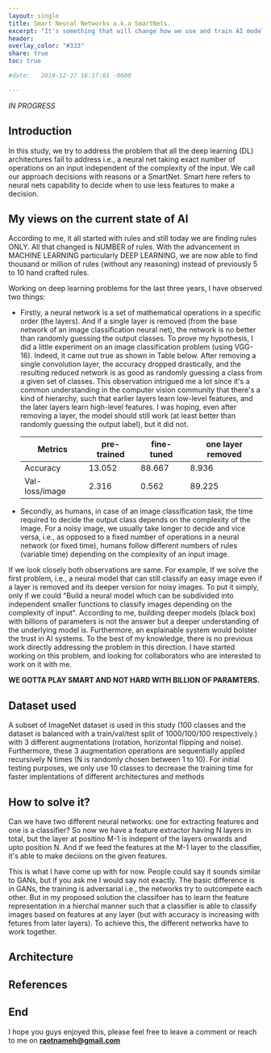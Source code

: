 ```yaml
---
layout: single
title: Smart Neural Networks a.k.a SmartNets.
excerpt: "It's something that will change how we use and train AI models."
header:
overlay_color: "#333"
share: true
toc: true

#date:   2019-12-27 16:17:01 -0600

---
```


*_IN PROGRESS_*
<script type="text/javascript" async
  src="https://cdnjs.cloudflare.com/ajax/libs/mathjax/2.7.1/MathJax.js?config=TeX-AMS-MML_HTMLorMML">
</script>

## Introduction
In this study, we try to address the problem that all the deep learning (DL) architectures fail to address i.e., a neural net taking exact number of operations on an input independent of the complexity of the input. We call our approach decisions with reasons or a SmartNet. Smart here refers to neural nets capability to decide when to use less features to make a decision.


## My views on the current state of AI
According to me, it all started with rules and still today we are finding rules ONLY. All that changed is NUMBER of rules. With the advancement in MACHINE LEARNING particularly DEEP LEARNING, we are now able to find thousand or million of rules (without any reasoning) instead of previously 5 to 10 hand crafted rules. 

Working on deep learning problems for the last three years, I have observed two things:

* Firstly, a neural network is a set of mathematical operations in a specific order (the layers). And if a single layer is removed (from the base network of an image classification neural net), the network is no better than randomly guessing the output classes. To prove my hypothesis, I did a little experiment on an image classification problem (using VGG-16). Indeed, it came out true as shown in Table below. After removing a single convolution layer, the accuracy dropped drastically, and the resulting reduced network is as good as randomly guessing a class from a given set of classes. This observation intrigued me a lot since it's a common understanding in the computer vision community that there's a kind of hierarchy, such that earlier layers learn low-level features, and the later layers learn high-level features. I was hoping, even after removing a layer, the model should still work (at least better than randomly guessing the output label), but it did not.

	| Metrics         | pre-trained     | fine-tuned | one layer removed |
	| --------------- | --------------- | ---------- | ----------------- |
	| Accuracy        | 13.052          | 88.667     | 8.936             |
	| Val-loss/image  | 2.316           | 0.562      | 89.225            |


* Secondly, as humans, in case of an image classification task, the time required to decide the output class depends on the complexity of the image. For a noisy image, we usually take longer to decide and vice versa, i.e., as opposed to a fixed number of operations in a neural network (or fixed time), humans follow different numbers of rules (variable time) depending on the complexity of an input image. 

If we look closely both observations are same. For example, If we solve the first problem, i.e., a neural model that can still classify an easy image even if a layer is removed and its deeper version for noisy images. To put it simply, only if we could "Build a neural model which can be subdivided into independent smaller functions to classify images depending on the complexity of input". According to me, building deeper models (black box) with billions of parameters is not the answer but a deeper understanding of the underlying model is. Furthermore, an explainable system would bolster the trust in AI systems. To the best of my knowledge, there is no previous work directly addressing the
problem in this direction. I have started working on this problem, and looking for collaborators who are interested to work on it with me.

**WE GOTTA PLAY SMART AND NOT HARD WITH BILLION OF PARAMTERS.**

## Dataset used
A subset of ImageNet dataset is used in this study (100 classes and the dataset is balanced with a train/val/test split of 1000/100/100 respectively.) with 3 different augmentations (rotation, horizontal flipping and noise). Furthermore, these 3 augmentation operations are sequentially applied recursively N times (N is randomly chosen between 1 to 10). For initial testing purposes, we only use 10 classes to decrease the training time for faster implentations of different architectures and methods

## How to solve it?
Can we have two different neural networks: one for extracting features and one is a classifier? So now we have a feature extractor having N layers in total, but the layer at positino M-1 is indepent of the layers onwards and upto position N. And if we feed the features at the M-1 layer to the classifier, it's able to make deciions on the given features. 

This is what I have come up with for now. People could say it sounds similar to GANs, but if you ask me I would say not exactly. The basic difference is in GANs, the training is adversarial i.e., the networks try to outcompete each other. But in my proposed solution the classifoer has to learn the feature representation in a hierchal manner such that a classifier is able to classify images based on features at any layer (but with accuracy is increasing with fetures from later layers). To achieve this, the different networks have to work together.

## Architecture

## References

## End
I hope you guys enjoyed this, please feel free to leave a comment or reach to me on **raotnameh@gmail.com**